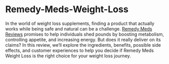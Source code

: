 # Remedy-Meds-Weight-Loss

In the world of weight loss supplements, finding a product that actually works while being safe and natural can be a challenge. [Remedy Meds Reviews](https://www.offerplox.com/weight-loss/remedy-meds-weight-loss-reviews/)  promises to help individuals shed pounds by boosting metabolism, controlling appetite, and increasing energy. But does it really deliver on its claims? In this review, we’ll explore the ingredients, benefits, possible side effects, and customer experiences to help you decide if Remedy Meds Weight Loss is the right choice for your weight loss journey.
